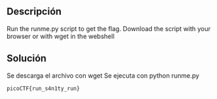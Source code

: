 ## Descripción
Run the runme.py script to get the flag. Download the script with your browser or with wget in the webshell
## Solución
Se descarga el archivo con wget
Se ejecuta con python runme.py

```
picoCTF{run_s4n1ty_run}
```
